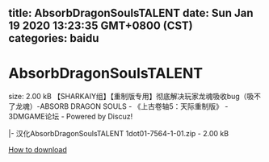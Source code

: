 
title: AbsorbDragonSoulsTALENT
date: Sun Jan 19 2020 13:23:35 GMT+0800 (CST)    
categories: baidu
---

# AbsorbDragonSoulsTALENT
size: 2.00 kB
 【SHARKAIY组】【重制版专用】彻底解决玩家龙魂吸收bug（吸不了龙魂）-ABSORB DRAGON SOULS - 《上古卷轴5：天际重制版》 - 3DMGAME论坛 - Powered by Discuz!
 
|- 汉化AbsorbDragonSoulsTALENT 1dot01-7564-1-01.zip - 2.00 kB

[How to download](https://bpcam.bemobtrk.com/go/2ceec3aa-1ca2-46d6-b9ff-aaa5c184517c?jno=158)